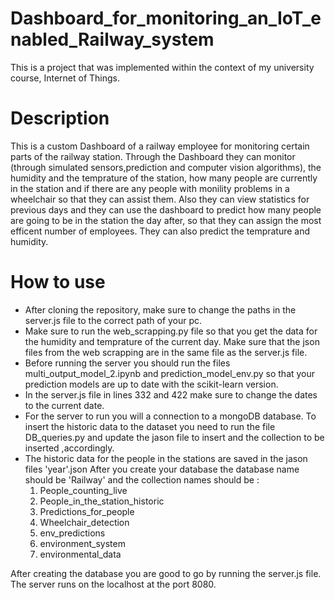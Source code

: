 # Dashboard_for_monitoring_an_IoT_enabled_Railway_system

This is a project that was implemented within the context of my university course, Internet of Things.

# Description
This is a custom Dashboard of a railway employee for monitoring certain parts of the railway station. Through the Dashboard they can monitor (through simulated sensors,prediction and computer vision algorithms), the humidity and the temprature of the station, how many people are currently in the station and if there are any people with monility problems in a wheelchair so that they can assist them. Also they can view statistics for previous days and they can use the dashboard to predict how many people are going to be in the station the day after, so that they can assign the most efficent number of employees. They can also predict the temprature and humidity.

# How to use
* After cloning the repository, make sure to change the paths in the server.js file to the correct path of your pc.
* Make sure to run the web_scrapping.py file so that you get the data for the humidity and temprature of the current day. Make sure that the json files from the web scrapping are in the same file as the server.js file.
* Before running the server you should run the files multi_output_model_2.ipynb and prediction_model_env.py so that your prediction models are up to date with the scikit-learn version.
* In the server.js file in lines 332 and 422 make sure to change the dates to the current date.
* For the server to run you will a connection to a mongoDB database. To insert the historic data to the dataset you need to run the file DB_queries.py and update the jason file to insert and the collection to be inserted ,accordingly.
* The historic data for the people in the stations are saved in the jason files 'year'.json
After you create your database the database name should be 'Railway' and the collection names should be :
  1. People_counting_live
  2. People_in_the_station_historic
  3. Predictions_for_people
  4. Wheelchair_detection
  5. env_predictions
  6. environment_system
  7. environmental_data

After creating the database you are good to go by running the server.js file. The server runs on the localhost at the port 8080.
